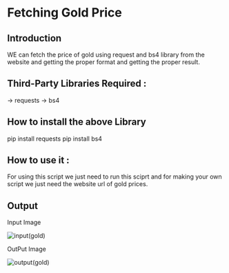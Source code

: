# Fetching Gold Price
## Introduction
WE can fetch the price of gold using request and bs4 library from the website and getting the proper format and getting the proper result.

## Third-Party Libraries Required :
-> requests
-> bs4

## How to install the above Library
pip install requests
pip install bs4

## How to use it :
For using this script we just need to run this sciprt and for making your own script we just need the website url of gold prices.

## Output
Input Image

![input(gold)](https://user-images.githubusercontent.com/71593494/122888836-d8590a80-d35f-11eb-969d-01ad50fba22e.png)

OutPut Image

![output(gold)](https://user-images.githubusercontent.com/71593494/122888871-e27b0900-d35f-11eb-9325-808412a5273b.png)
